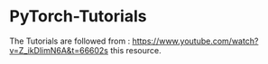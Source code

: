 # PyTorch-Tutorials
The Tutorials are followed from : https://www.youtube.com/watch?v=Z_ikDlimN6A&t=66602s this resource.
